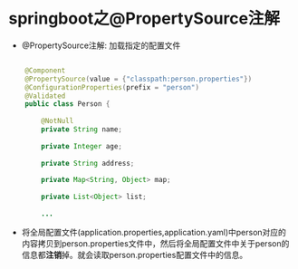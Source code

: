 # springboot之@PropertySource注解

- @PropertySource注解: 加载指定的配置文件

```java

	@Component  
	@PropertySource(value = {"classpath:person.properties"})  
	@ConfigurationProperties(prefix = "person")  
	@Validated  
	public class Person { 
	
	    @NotNull
	    private String name;
	
	    private Integer age;
	
	    private String address;
	
	    private Map<String, Object> map;
	
	    private List<Object> list;
		
		...

```

- 将全局配置文件(application.properties,application.yaml)中person对应的内容拷贝到person.properties文件中，然后将全局配置文件中关于person的信息都**注销**掉。就会读取person.properties配置文件中的信息。
